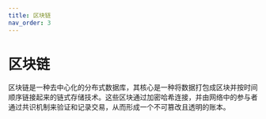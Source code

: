 ```yaml
---
title: 区块链
nav_order: 3
---
```


# 区块链

区块链是一种去中心化的分布式数据库，其核心是一种将数据打包成区块并按时间顺序链接起来的链式存储技术。这些区块通过加密哈希连接，并由网络中的参与者通过共识机制来验证和记录交易，从而形成一个不可篡改且透明的账本。




